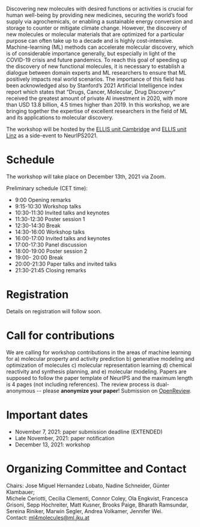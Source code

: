 Discovering new molecules with desired functions or activities is crucial for human well-being by providing new medicines, securing the world’s food supply via agrochemicals, or enabling a sustainable energy conversion and storage to counter or mitigate climate change. However, the discovery of new molecules or molecular materials that are optimized for a particular purpose can often take up to a decade and is highly cost-intensive. Machine-learning (ML) methods can accelerate molecular discovery, which is of considerable importance generally, but especially in light of the COVID-19 crisis and future pandemics. To reach this goal of speeding up the discovery of new functional molecules, it is necessary to establish a dialogue between domain experts and ML researchers to ensure that ML positively impacts real world scenarios. The importance of this field has been acknowledged also by Stanford’s 2021 Artificial Intelligence index report which states that “Drugs, Cancer, Molecular, Drug Discovery” received the greatest amount of private AI investment in 2020, with more than USD 13.8 billion, 4.5 times higher than 2019. In this workshop, we are bringing together the expertise of excellent researchers in the field of ML and its applications to molecular discovery. 

The workshop will be hosted by the [ELLIS unit Cambridge](http://www.ellis.eng.cam.ac.uk/) and [ELLIS unit Linz](https://www.jku.at/en/lit-artificial-intelligence-lab/ellis-unit-linz/) as a side-event to NeurIPS2021.

# Schedule
The workshop will take place on December 13th, 2021 via Zoom.

Preliminary schedule (CET time):

 - 9:00 Opening remarks
 - 9:15-10:30 Workshop talks
 - 10:30-11:30 Invited talks and keynotes
 - 11:30-12:30 Poster session 1
 - 12:30-14:30 Break
 - 14:30-16:00 Workshop talks
 - 16:00-17:00 Invited talks and keynotes
 - 17:00-17:30 Panel discussion
 - 18:00-19:00 Poster session 2
 - 19:00- 20:00 Break
 - 20:00-21:30 Paper talks and invited talks
 - 21:30-21:45 Closing remarks


# Registration
Details on registration will follow soon. 

# Call for contributions
We are calling for workshop contributions in the areas of
machine learning for 
a) molecular property and activity prediction
b) generative modeling and optimization of molecules
c) molecular representation learning
d) chemical reactivity and synthesis planning, and
e) molecular modeling. 
Papers are supposed to follow the paper template of NeurIPS and the maximum length 
is 4 pages (not including references). 
The review process is dual-anonymous -- please **anonymize your paper**!
Submission on [OpenReview](https://openreview.net/group?id=moleculediscovery.github.io/2021/Workshop/ML4Molecules).

# Important dates
 - November 7, 2021: paper submission deadline (EXTENDED)
 - Late November, 2021: paper notification
 - December 13, 2021: workshop

# Organizing Committee and Contact
Chairs: Jose Miguel Hernandez Lobato, Nadine Schneider, Günter Klambauer;  
Michele Ceriotti,
Cecilia Clementi,
Connor Coley, 
Ola Engkvist, 
Francesca Grisoni,
Sepp Hochreiter,
Matt Kusner, 
Brooks Paige, 
Bharath Ramsundar,
Sereina Riniker,
Marwin Segler, 
Andrea Volkamer,
Jennifer Wei.  
Contact: ml4molecules@ml.jku.at
